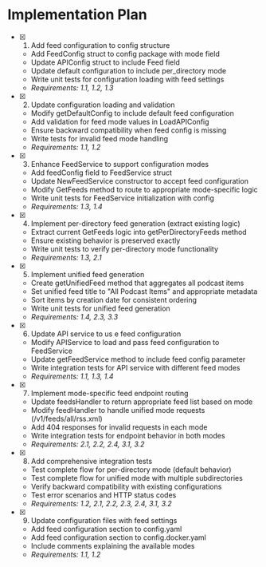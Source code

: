 # Implementation Plan

- [x] 1. Add feed configuration to config structure
  - Add FeedConfig struct to config package with mode field
  - Update APIConfig struct to include Feed field
  - Update default configuration to include per_directory mode
  - Write unit tests for configuration loading with feed settings
  - _Requirements: 1.1, 1.2, 1.3_

- [x] 2. Update configuration loading and validation
  - Modify getDefaultConfig to include default feed configuration
  - Add validation for feed mode values in LoadAPIConfig
  - Ensure backward compatibility when feed config is missing
  - Write tests for invalid feed mode handling
  - _Requirements: 1.1, 1.2_

- [x] 3. Enhance FeedService to support configuration modes
  - Add feedConfig field to FeedService struct
  - Update NewFeedService constructor to accept feed configuration
  - Modify GetFeeds method to route to appropriate mode-specific logic
  - Write unit tests for FeedService initialization with config
  - _Requirements: 1.3, 1.4_

- [x] 4. Implement per-directory feed generation (extract existing logic)
  - Extract current GetFeeds logic into getPerDirectoryFeeds method
  - Ensure existing behavior is preserved exactly
  - Write unit tests to verify per-directory mode functionality
  - _Requirements: 1.3, 2.1_

- [x] 5. Implement unified feed generation
  - Create getUnifiedFeed method that aggregates all podcast items
  - Set unified feed title to "All Podcast Items" and appropriate metadata
  - Sort items by creation date for consistent ordering
  - Write unit tests for unified feed generation
  - _Requirements: 1.4, 2.3, 3.3_

- [x] 6. Update API service to us
e feed configuration
  - Modify APIService to load and pass feed configuration to FeedService
  - Update getFeedService method to include feed config parameter
  - Write integration tests for API service with different feed modes
  - _Requirements: 1.1, 1.3, 1.4_

- [x] 7. Implement mode-specific feed endpoint routing
  - Update feedsHandler to return appropriate feed list based on mode
  - Modify feedHandler to handle unified mode requests (/v1/feeds/all/rss.xml)
  - Add 404 responses for invalid requests in each mode
  - Write integration tests for endpoint behavior in both modes
  - _Requirements: 2.1, 2.2, 2.4, 3.1, 3.2_

- [x] 8. Add comprehensive integration tests
  - Test complete flow for per-directory mode (default behavior)
  - Test complete flow for unified mode with multiple subdirectories
  - Verify backward compatibility with existing configurations
  - Test error scenarios and HTTP status codes
  - _Requirements: 1.2, 2.1, 2.2, 2.3, 2.4, 3.1, 3.2_

- [x] 9. Update configuration files with feed settings
  - Add feed configuration section to config.yaml
  - Add feed configuration section to config.docker.yaml
  - Include comments explaining the available modes
  - _Requirements: 1.1, 1.2_